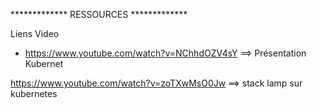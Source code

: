 ************* RESSOURCES *************

Liens Video 
- https://www.youtube.com/watch?v=NChhdOZV4sY ==> Présentation Kubernet

https://www.youtube.com/watch?v=zoTXwMsO0Jw ==> stack lamp sur kubernetes
